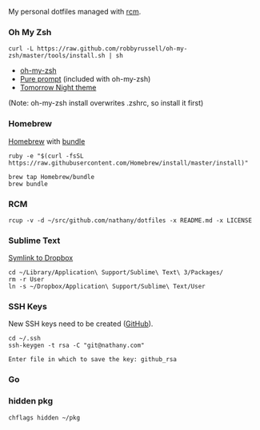 My personal dotfiles managed with [rcm](https://github.com/thoughtbot/rcm).

### Oh My Zsh

```console
curl -L https://raw.github.com/robbyrussell/oh-my-zsh/master/tools/install.sh | sh
```

* [oh-my-zsh](https://github.com/robbyrussell/oh-my-zsh)
* [Pure prompt](https://github.com/sindresorhus/pure) (included with oh-my-zsh)
* [Tomorrow Night theme](https://github.com/chriskempson/tomorrow-theme)

(Note: oh-my-zsh install overwrites .zshrc, so install it first)

### Homebrew

[Homebrew](http://brew.sh/) with [bundle](https://github.com/Homebrew/homebrew-bundle)

```console
ruby -e "$(curl -fsSL https://raw.githubusercontent.com/Homebrew/install/master/install)"

brew tap Homebrew/bundle
brew bundle
```

### RCM

```console
rcup -v -d ~/src/github.com/nathany/dotfiles -x README.md -x LICENSE
```

### Sublime Text

[Symlink to Dropbox](https://packagecontrol.io/docs/syncing)

```console
cd ~/Library/Application\ Support/Sublime\ Text\ 3/Packages/
rm -r User
ln -s ~/Dropbox/Application\ Support/Sublime\ Text/User
```

### SSH Keys

New SSH keys need to be created ([GitHub](https://help.github.com/articles/generating-ssh-keys/)).

```console
cd ~/.ssh
ssh-keygen -t rsa -C "git@nathany.com"

Enter file in which to save the key: github_rsa
```

### Go

### hidden pkg

```console
chflags hidden ~/pkg
```
